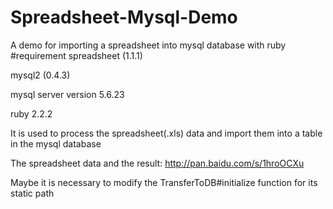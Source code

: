# Spreadsheet-Mysql-Demo
A demo for importing a spreadsheet into mysql database with ruby
#requirement
spreadsheet (1.1.1)

mysql2 (0.4.3)

mysql server version 5.6.23

ruby 2.2.2


It is used to process the spreadsheet(.xls) data and import them into a table in the mysql database

The spreadsheet data and the result: http://pan.baidu.com/s/1hroOCXu

Maybe it is necessary to modify the TransferToDB#initialize function for its static path
